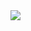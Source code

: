<img src="https://capsule-render.vercel.app/api?type=cylinder&color=auto&height=300&section=header&text=Welcome%20my%20profile!&fontSize=60&animation=twinkling" />
